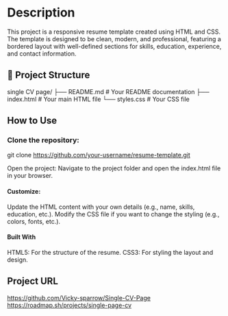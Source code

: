 # Description
This project is a responsive resume template created using HTML and CSS. The template is designed to be clean, modern, and professional, featuring a bordered layout with well-defined sections for skills, education, experience, and contact information.

## 📂 Project Structure  
single CV page/
├── README.md     # Your README documentation
├── index.html    # Your main HTML file
└── styles.css    # Your CSS file

## How to Use
### Clone the repository:
git clone https://github.com/your-username/resume-template.git

Open the project:
Navigate to the project folder and open the index.html file in your browser.

#### Customize:

Update the HTML content with your own details (e.g., name, skills, education, etc.).
Modify the CSS file if you want to change the styling (e.g., colors, fonts, etc.).

#### Built With
HTML5: For the structure of the resume.
CSS3: For styling the layout and design.

## Project URL
https://github.com/Vicky-sparrow/Single-CV-Page
https://roadmap.sh/projects/single-page-cv
